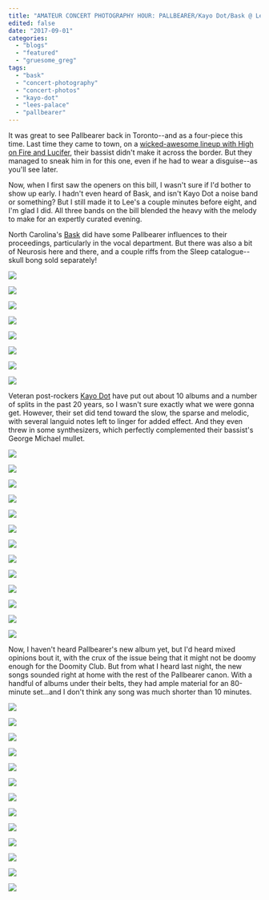 ```yaml
---
title: "AMATEUR CONCERT PHOTOGRAPHY HOUR: PALLBEARER/Kayo Dot/Bask @ Lee's Palace, August 30, 2017"
edited: false
date: "2017-09-01"
categories:
  - "blogs"
  - "featured"
  - "gruesome_greg"
tags:
  - "bask"
  - "concert-photography"
  - "concert-photos"
  - "kayo-dot"
  - "lees-palace"
  - "pallbearer"
---
```


It was great to see Pallbearer back in Toronto--and as a four-piece this time. Last time they came to town, on a [wicked-awesome lineup with High on Fire and Lucifer](https://hellbound.ca/2015/08/amateur-concert-photography-hour-high-on-firepallbearerlucifer-opera-house-august-13-2015/), their bassist didn't make it across the border. But they managed to sneak him in for this one, even if he had to wear a disguise--as you'll see later.

Now, when I first saw the openers on this bill, I wasn't sure if I'd bother to show up early. I hadn't even heard of Bask, and isn't Kayo Dot a noise band or something? But I still made it to Lee's a couple minutes before eight, and I'm glad I did. All three bands on the bill blended the heavy with the melody to make for an expertly curated evening.

North Carolina's [Bask](http://www.basknc.com/) did have some Pallbearer influences to their proceedings, particularly in the vocal department. But there was also a bit of Neurosis here and there, and a couple riffs from the Sleep catalogue--skull bong sold separately!

[![](https://hellbound.ca/wp-content/uploads/2017/08/IMG_8603-1024x675.jpg)](https://hellbound.ca/wp-content/uploads/2017/08/IMG_8603.jpg)

[![](https://hellbound.ca/wp-content/uploads/2017/08/IMG_8605-1024x768.jpg)](https://hellbound.ca/wp-content/uploads/2017/08/IMG_8605.jpg)

[![](https://hellbound.ca/wp-content/uploads/2017/08/IMG_8607.jpg)](https://hellbound.ca/wp-content/uploads/2017/08/IMG_8607.jpg)

[![](https://hellbound.ca/wp-content/uploads/2017/08/IMG_8609.jpg)](https://hellbound.ca/wp-content/uploads/2017/08/IMG_8609.jpg)

[![](https://hellbound.ca/wp-content/uploads/2017/08/IMG_8611.jpg)](https://hellbound.ca/wp-content/uploads/2017/08/IMG_8611.jpg)

[![](https://hellbound.ca/wp-content/uploads/2017/08/IMG_8615-1024x768.jpg)](https://hellbound.ca/wp-content/uploads/2017/08/IMG_8615.jpg)

[![](https://hellbound.ca/wp-content/uploads/2017/08/IMG_8617-1024x768.jpg)](https://hellbound.ca/wp-content/uploads/2017/08/IMG_8617.jpg)

[![](https://hellbound.ca/wp-content/uploads/2017/08/IMG_8619-1024x768.jpg)](https://hellbound.ca/wp-content/uploads/2017/08/IMG_8619.jpg)

Veteran post-rockers [Kayo Dot](http://www.kayodot.net/) have put out about 10 albums and a number of splits in the past 20 years, so I wasn't sure exactly what we were gonna get. However, their set did tend toward the slow, the sparse and melodic, with several languid notes left to linger for added effect. And they even threw in some synthesizers, which perfectly complemented their bassist's George Michael mullet.

[![](https://hellbound.ca/wp-content/uploads/2017/08/IMG_8621-1024x768.jpg)](https://hellbound.ca/wp-content/uploads/2017/08/IMG_8621.jpg)

[![](https://hellbound.ca/wp-content/uploads/2017/08/IMG_8622-1024x768.jpg)](https://hellbound.ca/wp-content/uploads/2017/08/IMG_8622.jpg)

[![](https://hellbound.ca/wp-content/uploads/2017/08/IMG_8624.jpg)](https://hellbound.ca/wp-content/uploads/2017/08/IMG_8624.jpg)

[![](https://hellbound.ca/wp-content/uploads/2017/08/IMG_8625.jpg)](https://hellbound.ca/wp-content/uploads/2017/08/IMG_8625.jpg)

[![](https://hellbound.ca/wp-content/uploads/2017/08/IMG_8626.jpg)](https://hellbound.ca/wp-content/uploads/2017/08/IMG_8626.jpg)

[![](https://hellbound.ca/wp-content/uploads/2017/08/IMG_8628-1024x768.jpg)](https://hellbound.ca/wp-content/uploads/2017/08/IMG_8628.jpg)

[![](https://hellbound.ca/wp-content/uploads/2017/08/IMG_8630.jpg)](https://hellbound.ca/wp-content/uploads/2017/08/IMG_8630.jpg)

[![](https://hellbound.ca/wp-content/uploads/2017/08/IMG_8634-1024x768.jpg)](https://hellbound.ca/wp-content/uploads/2017/08/IMG_8634.jpg)

[![](https://hellbound.ca/wp-content/uploads/2017/08/IMG_8635.jpg)](https://hellbound.ca/wp-content/uploads/2017/08/IMG_8635.jpg)

[![](https://hellbound.ca/wp-content/uploads/2017/08/IMG_8636.jpg)](https://hellbound.ca/wp-content/uploads/2017/08/IMG_8636.jpg)

[![](https://hellbound.ca/wp-content/uploads/2017/08/IMG_8638-1024x768.jpg)](https://hellbound.ca/wp-content/uploads/2017/08/IMG_8638.jpg)

[![](https://hellbound.ca/wp-content/uploads/2017/08/IMG_8640-1024x768.jpg)](https://hellbound.ca/wp-content/uploads/2017/08/IMG_8640.jpg)

[![](https://hellbound.ca/wp-content/uploads/2017/08/IMG_8642-1024x768.jpg)](https://hellbound.ca/wp-content/uploads/2017/08/IMG_8642.jpg)

Now, I haven't heard Pallbearer's new album yet, but I'd heard mixed opinions bout it, with the crux of the issue being that it might not be doomy enough for the Doomity Club. But from what I heard last night, the new songs sounded right at home with the rest of the Pallbearer canon. With a handful of albums under their belts, they had ample material for an 80-minute set...and I don't think any song was much shorter than 10 minutes.

[![](https://hellbound.ca/wp-content/uploads/2017/08/IMG_8645-1024x768.jpg)](https://hellbound.ca/wp-content/uploads/2017/08/IMG_8645.jpg)

[![](https://hellbound.ca/wp-content/uploads/2017/08/IMG_8648-1024x768.jpg)](https://hellbound.ca/wp-content/uploads/2017/08/IMG_8648.jpg)

[![](https://hellbound.ca/wp-content/uploads/2017/08/IMG_8649.jpg)](https://hellbound.ca/wp-content/uploads/2017/08/IMG_8649.jpg)

[![](https://hellbound.ca/wp-content/uploads/2017/08/IMG_8651-1024x768.jpg)](https://hellbound.ca/wp-content/uploads/2017/08/IMG_8651.jpg)

[![](https://hellbound.ca/wp-content/uploads/2017/08/IMG_8652.jpg)](https://hellbound.ca/wp-content/uploads/2017/08/IMG_8652.jpg)

[![](https://hellbound.ca/wp-content/uploads/2017/08/IMG_8654.jpg)](https://hellbound.ca/wp-content/uploads/2017/08/IMG_8654.jpg)

[![](https://hellbound.ca/wp-content/uploads/2017/08/IMG_8655.jpg)](https://hellbound.ca/wp-content/uploads/2017/08/IMG_8655.jpg)

[![](https://hellbound.ca/wp-content/uploads/2017/08/IMG_8657-1024x768.jpg)](https://hellbound.ca/wp-content/uploads/2017/08/IMG_8657.jpg)

[![](https://hellbound.ca/wp-content/uploads/2017/08/IMG_8660.jpg)](https://hellbound.ca/wp-content/uploads/2017/08/IMG_8660.jpg)

[![](https://hellbound.ca/wp-content/uploads/2017/08/IMG_8664-1024x768.jpg)](https://hellbound.ca/wp-content/uploads/2017/08/IMG_8664.jpg)

[![](https://hellbound.ca/wp-content/uploads/2017/08/IMG_8667-1024x768.jpg)](https://hellbound.ca/wp-content/uploads/2017/08/IMG_8667.jpg)

[![](https://hellbound.ca/wp-content/uploads/2017/08/IMG_8671-1024x768.jpg)](https://hellbound.ca/wp-content/uploads/2017/08/IMG_8671.jpg)

[![](https://hellbound.ca/wp-content/uploads/2017/08/IMG_8673-1024x768.jpg)](https://hellbound.ca/wp-content/uploads/2017/08/IMG_8673.jpg)
